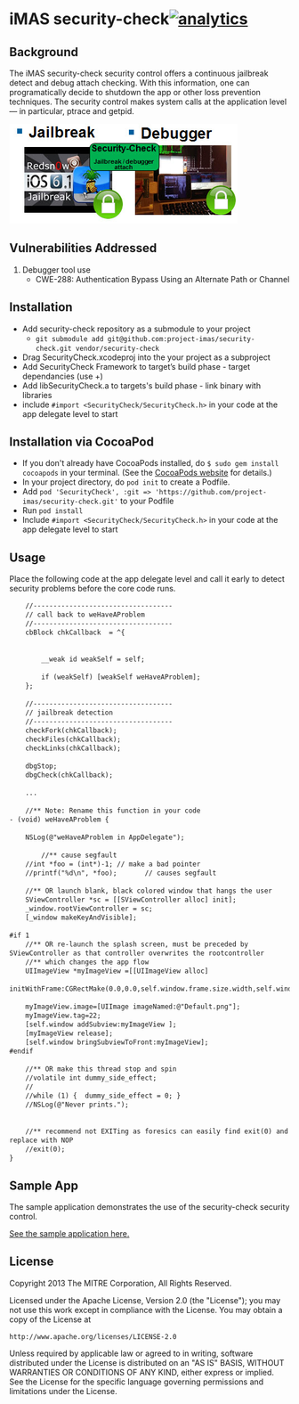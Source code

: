 # iMAS security-check[![analytics](http://www.google-analytics.com/collect?v=1&t=pageview&_s=1&dl=https%3A%2F%2Fgithub.com%2Fproject-imas%2Fsecurity-check&_u=MAC~&cid=1757014354.1393964045&tid=UA-38868530-1)]()

## Background

The iMAS security-check security control offers a continuous jailbreak detect and debug attach checking.  With this information, one can programatically decide to shutdown the app or other loss prevention techniques.  The security control makes system calls at the application level — in particular, ptrace and getpid.  

<img src="security-check.jpg" />


## Vulnerabilities Addressed
1. Debugger tool use
   - CWE-288: Authentication Bypass Using an Alternate Path or Channel

## Installation

* Add security-check repository as a submodule to your project 
  * `git submodule add git@github.com:project-imas/security-check.git vendor/security-check`
* Drag SecurityCheck.xcodeproj into the your project as a subproject
* Add SecurityCheck Framework to target’s build phase - target dependancies (use +)
* Add libSecurityCheck.a to targets's build phase - link binary with libraries
* include `#import <SecurityCheck/SecurityCheck.h>` in your code at the app delegate level to start

## Installation via CocoaPod

* If you don't already have CocoaPods installed, do `$ sudo gem install cocoapods` in your terminal. (See the [CocoaPods website](http://guides.cocoapods.org/using/getting-started.html#getting-started) for details.)
* In your project directory, do `pod init` to create a Podfile.
* Add `pod 'SecurityCheck', :git => 'https://github.com/project-imas/security-check.git'` to your Podfile
* Run `pod install`
* Include `#import <SecurityCheck/SecurityCheck.h>` in your code at the app delegate level to start

## Usage

Place the following code at the app delegate level and call it early to detect security problems before the core code runs.

```
    //-----------------------------------
    // call back to weHaveAProblem
    //-----------------------------------
    cbBlock chkCallback  = ^{
        

        __weak id weakSelf = self;
        
        if (weakSelf) [weakSelf weHaveAProblem];
    };

    //-----------------------------------
    // jailbreak detection
    //-----------------------------------
    checkFork(chkCallback);
    checkFiles(chkCallback);
    checkLinks(chkCallback);
    
    dbgStop;
    dbgCheck(chkCallback);
    
    ...
    
    //** Note: Rename this function in your code
- (void) weHaveAProblem {
    
    NSLog(@"weHaveAProblem in AppDelegate");
    
        //** cause segfault
    //int *foo = (int*)-1; // make a bad pointer
    //printf("%d\n", *foo);       // causes segfault
    
    //** OR launch blank, black colored window that hangs the user
    SViewController *sc = [[SViewController alloc] init];
    _window.rootViewController = sc;
    [_window makeKeyAndVisible];

#if 1
    //** OR re-launch the splash screen, must be preceded by SViewController as that controller overwrites the rootcontroller
    //** which changes the app flow
    UIImageView *myImageView =[[UIImageView alloc]
                               initWithFrame:CGRectMake(0.0,0.0,self.window.frame.size.width,self.window.frame.size.height)];
    
    myImageView.image=[UIImage imageNamed:@"Default.png"];
    myImageView.tag=22;
    [self.window addSubview:myImageView ];
    [myImageView release];
    [self.window bringSubviewToFront:myImageView];
#endif
    
    //** OR make this thread stop and spin
    //volatile int dummy_side_effect;
    //
    //while (1) {  dummy_side_effect = 0; }
    //NSLog(@"Never prints.");


    //** recommend not EXITing as foresics can easily find exit(0) and replace with NOP
    //exit(0);
}

 ```   

## Sample App

The sample application demonstrates the use of the security-check security control.

[See the sample application here.](https://github.com/project-imas/SCSampleApp)

## License

Copyright 2013 The MITRE Corporation, All Rights Reserved.

Licensed under the Apache License, Version 2.0 (the "License");
you may not use this work except in compliance with the License.
You may obtain a copy of the License at

    http://www.apache.org/licenses/LICENSE-2.0

Unless required by applicable law or agreed to in writing, software
distributed under the License is distributed on an "AS IS" BASIS,
WITHOUT WARRANTIES OR CONDITIONS OF ANY KIND, either express or implied.
See the License for the specific language governing permissions and
limitations under the License.


